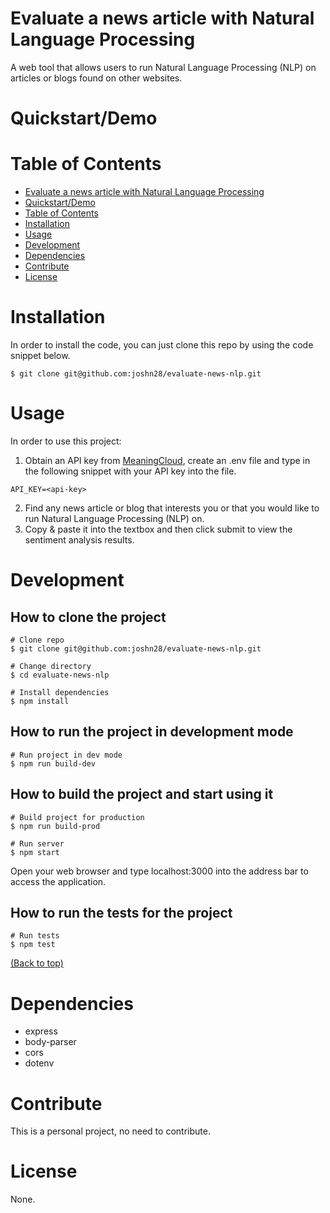 # Evaluate a news article with Natural Language Processing

A web tool that allows users to run Natural Language Processing (NLP) on articles or blogs found on other websites.

# Quickstart/Demo

# Table of Contents

- [Evaluate a news article with Natural Language Processing](#evaluate-a-news-article-with-natural-language-processing)
- [Quickstart/Demo](#quickstartdemo)
- [Table of Contents](#table-of-contents)
- [Installation](#installation)
- [Usage](#usage)
- [Development](#development)
- [Dependencies](#dependencies)
- [Contribute](#contribute)
- [License](#license)

# Installation

In order to install the code, you can just clone this repo by using the code snippet below.

```
$ git clone git@github.com:joshn28/evaluate-news-nlp.git
```

# Usage

In order to use this project:

1. Obtain an API key from [MeaningCloud](https://www.meaningcloud.com/developer/sentiment-analysis), create an .env file and type in the following snippet with your API key into the file.

```
API_KEY=<api-key>
```

2. Find any news article or blog that interests you or that you would like to run Natural Language Processing (NLP) on.
3. Copy & paste it into the textbox and then click submit to view the sentiment analysis results.

# Development

## How to clone the project

```
# Clone repo
$ git clone git@github.com:joshn28/evaluate-news-nlp.git

# Change directory
$ cd evaluate-news-nlp

# Install dependencies
$ npm install
```

## How to run the project in development mode

```
# Run project in dev mode
$ npm run build-dev
```

## How to build the project and start using it

```
# Build project for production
$ npm run build-prod

# Run server
$ npm start
```

Open your web browser and type localhost:3000 into the address bar to access the application.

## How to run the tests for the project

```
# Run tests
$ npm test
```

[(Back to top)](#table-of-contents)

# Dependencies

- express
- body-parser
- cors
- dotenv

# Contribute

This is a personal project, no need to contribute.

# License

None.